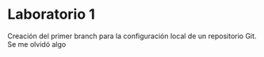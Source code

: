 # Laboratorio 1
Creación del primer branch para la configuración local de un repositorio Git.
Se me olvidó algo